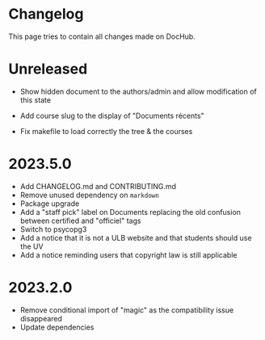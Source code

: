 # Changelog

This page tries to contain all changes made on DocHub.

# Unreleased
 * Show hidden document to the authors/admin and allow modification of this state
 * Add course slug to the display of "Documents récents"

 * Fix makefile to load correctly the tree & the courses

# 2023.5.0

 * Add CHANGELOG.md and CONTRIBUTING.md
 * Remove unused dependency on `markdown`
 * Package upgrade
 * Add a "staff pick" label on Documents replacing the old confusion between certified and "officiel" tags
 * Switch to psycopg3
 * Add a notice that it is not a ULB website and that students should use the UV
 * Add a notice reminding users that copyright law is still applicable

# 2023.2.0

 * Remove conditional import of "magic" as the compatibility issue disappeared
 * Update dependencies
